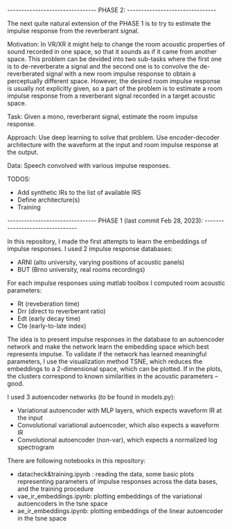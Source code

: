 -------------------------------- PHASE 2: --------------------------------

The next quite natural extension of the PHASE 1 is to try to estimate the impulse response from the reverberant signal. 

Motivation: In VR/XR it might help to change the room acoustic properties of sound recorded in one space, so that it sounds as if it came from another space. This problem can be devided into two sub-tasks where the first one is to de-reverberate a signal and the second one is to convolve the de-reverberated signal with a new room impulse response to obtain a perceptually different space. However, the desired room impulse response is usually not explicitly given, so a part of the problem is to estimate a room impulse response from a reverberant signal recorded in a target acoustic space. 

Task: Given a mono, reverberant signal, estimate the room impulse response. 

Approach: Use deep learning to solve that problem. Use encoder-decoder architecture with the waveform at the input and room impulse response at the output. 

Data: Speech convolved with various impulse responses. 

TODOS: 
- Add synthetic IRs to the list of available IRS
- Define architecture(s)
- Training 


-------------------------------- PHASE 1 (last commit Feb 28, 2023): --------------------------------

In this repository, I made the first attempts to learn the embeddings of impulse responses. 
I used 2 impulse response databases:

-	ARNI (alto university, varying positions of acoustic panels)
-	BUT (Brno university, real rooms recordings)

For each impulse responses using matlab toolbox I computed room acoustic parameters: 
-	Rt (reveberation time) 
-	Drr (direct to reverberant ratio)
-	Edt (early decay time) 
-	Cte (early-to-late index)

The idea is to present impulse responses in the database to an autoencoder network and make the network learn the embedding space which best represents impulse. To validate if the network has learned meaningful parameters, I use the visualization method TSNE, which reduces the embeddings to a 2-dimensional space, which can be plotted. If in the plots, the clusters correspond to known similarities in the acoustic parameters – good. 

I used 3 autoencoder networks (to be found in models.py): 

-	Variational autoencoder with MLP layers, which expects waveform IR at the input
-	Convolutional variational autoencoder, which also expects a waveform IR
-	Convolutional autoencoder (non-var), which expects a normalized log spectrogram

There are following notebooks in this repository: 

-	datacheck&training.ipynb : reading the data, some basic plots representing parameters of impulse responses across the data bases, and the training procedure
-	vae_ir_embeddings.ipynb: plotting embeddings of the variational autoencoders in the tsne space
-	ae_ir_embeddings.ipynb: plotting embeddings of the linear autoencoder in the tsne space
